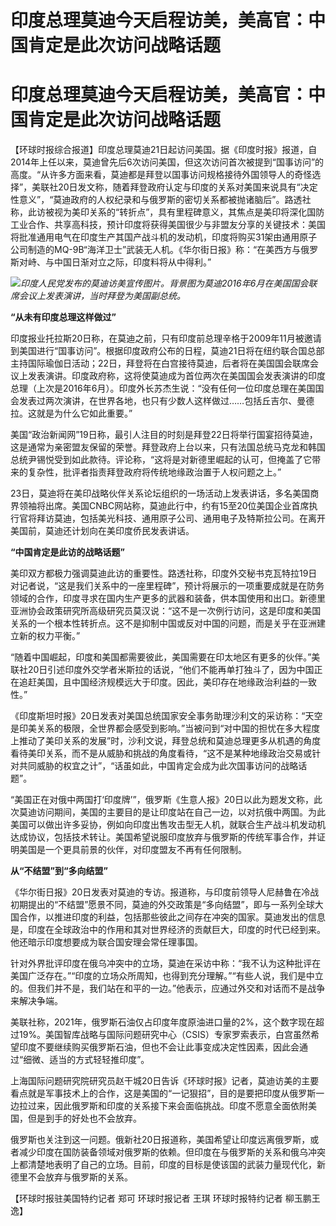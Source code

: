 # 印度总理莫迪今天启程访美，美高官：中国肯定是此次访问战略话题

# 印度总理莫迪今天启程访美，美高官：中国肯定是此次访问战略话题

【环球时报综合报道】印度总理莫迪21日起访问美国。据《印度时报》报道，自2014年上任以来，莫迪曾先后6次访问美国，但这次访问首次被提到“国事访问”的高度。“从许多方面来看，莫迪都是拜登以国事访问规格接待外国领导人的奇怪选择”，美联社20日发文称，随着拜登政府认定与印度的关系对美国来说具有“决定性意义”，“莫迪政府的人权纪录和与俄罗斯的密切关系都被抛诸脑后”。路透社称，此访被视为美印关系的“转折点”，具有里程碑意义，其焦点是美印将深化国防工业合作、共享高科技，预计印度将获得美国很少与非盟友分享的关键技术：美国将批准通用电气在印度生产其国产战斗机的发动机，印度将购买31架由通用原子公司制造的MQ-9B“海洋卫士”武装无人机。《华尔街日报》称：“在美西方与俄罗斯对峙、与中国日渐对立之际，印度料将从中得利。”

![](https://inews.gtimg.com/om_bt/OV99QMjMlp20E6-Rtz7NrJ3BoNAiFZfIc4QUH5AhQPc7cAA/1000)_印度人民党发布的莫迪访美宣传图片。背景图为莫迪2016年6月在美国国会联席会议上发表演讲，当时拜登为美国副总统。_

**“从未有印度总理这样做过”**

印度报业托拉斯20日称，在莫迪之前，只有印度前总理辛格于2009年11月被邀请到美国进行“国事访问”。根据印度政府公布的日程，莫迪21日将在纽约联合国总部主持国际瑜伽日活动；22日，拜登将在白宫接待莫迪，后者将在美国国会联席会议上发表演讲。印度政府称，这将使莫迪成为首位两次在美国国会发表演讲的印度总理（上次是2016年6月）。印度外长苏杰生说：“没有任何一位印度总理在美国国会发表过两次演讲，在世界各地，也只有少数人这样做过……包括丘吉尔、曼德拉。这就是为什么它如此重要。”

美国“政治新闻网”19日称，最引人注目的时刻是拜登22日将举行国宴招待莫迪，这是通常为亲密盟友保留的荣誉。拜登政府上台以来，只有法国总统马克龙和韩国总统尹锡悦受到如此款待。评论称，“这将是对新德里崛起的认可，但掩盖了它带来的复杂性，批评者指责拜登政府将传统地缘政治置于人权问题之上。”

23日，莫迪将在美印战略伙伴关系论坛组织的一场活动上发表讲话，多名美国商界领袖将出席。美国CNBC网站称，莫迪此行中，约有15至20位美国企业首席执行官将拜访莫迪，包括美光科技、通用原子公司、通用电子及特斯拉公司。在离开美国前，莫迪还计划向在美印度侨民发表讲话。

**“中国肯定是此访的战略话题”**

美印双方都极力强调莫迪此访的重要性。路透社称，印度外交秘书克瓦特拉19日对记者说，“这是我们关系中的一座里程碑”，预计将展示的一项重要成就是在防务领域的合作，印度寻求在国内生产更多的武器和装备，供本国使用和出口。新德里亚洲协会政策研究所高级研究员莫汉说：“这不是一次例行访问，这是印度和美国关系的一个根本性转折点。这不是抑制中国或反对中国的问题，而是关乎在亚洲建立新的权力平衡。”

“随着中国崛起，印度和美国都需要彼此，美国需要在印太地区有更多的伙伴。”美联社20日引述印度外交学者米斯拉的话说，“他们不能再单打独斗了，因为中国正在追赶美国，且中国经济规模远大于印度。因此，美印存在地缘政治利益的一致性。”

《印度斯坦时报》20日发表对美国总统国家安全事务助理沙利文的采访称：“天空是印美关系的极限，全世界都会感受到影响。”当被问到“对中国的担忧在多大程度上推动了美印关系的发展”时，沙利文说，拜登总统和莫迪总理更多从机遇的角度看待美印关系，而不是从威胁和挑战的角度看待，“这不是某种地缘政治交易或针对共同威胁的权宜之计”，“话虽如此，中国肯定会成为此次国事访问的战略话题”。

“美国正在对俄中两国打‘印度牌’”，俄罗斯《生意人报》20日以此为题发文称，此次莫迪访问期间，美国的主要目的是让印度站在自己一边，以对抗俄中两国。为此美国可以做出许多妥协，例如向印度出售攻击型无人机，就联合生产战斗机发动机达成协议，包括技术转让。美国希望说服印度放弃与俄罗斯的传统军事合作，并证明美国是一个更具前景的伙伴，对印度盟友不再有任何限制。

**从“不结盟”到“多向结盟”**

《华尔街日报》20日发表对莫迪的专访。报道称，与印度前领导人尼赫鲁在冷战初期提出的“不结盟”愿景不同，莫迪的外交政策是“多向结盟”，即与一系列全球大国合作，以推进印度的利益，包括那些彼此之间存在冲突的国家。莫迪发出的信息是，印度在全球政治中的作用和其对世界经济的贡献巨大，印度的时代已经到来。他还暗示印度想要成为联合国安理会常任理事国。

针对外界批评印度在俄乌冲突中的立场，莫迪在采访中称：“我不认为这种批评在美国广泛存在。”“印度的立场众所周知，也得到充分理解。”“有些人说，我们是中立的。但我们并不是，我们站在和平的一边。”他表示，应通过外交和对话而不是战争来解决争端。

美联社称，2021年，俄罗斯石油仅占印度年度原油进口量的2%，这个数字现在超过19%。美国智库战略与国际问题研究中心（CSIS）专家罗索表示，白宫虽然希望印度不要继续购买俄罗斯石油，但也不会让此事变成决定性因素，因此会通过“细微、适当的方式轻轻推印度”。

上海国际问题研究院研究员赵干城20日告诉《环球时报》记者，莫迪访美的主要看点就是军事技术上的合作，这是美国的“一记狠招”，目的是要把印度从俄罗斯一边拉过来，因此俄罗斯和印度的关系接下来会面临挑战。印度不愿意全面依附美国，但是到手的好处也不会放弃。

俄罗斯也关注到这一问题。俄新社20日报道称，美国希望让印度远离俄罗斯，或者减少印度在国防装备领域对俄罗斯的依赖。但印度在与俄罗斯的关系和俄乌冲突上都清楚地表明了自己的立场。目前，印度的目标是使该国的武装力量现代化，新德里不会放弃与俄罗斯的关系。

【环球时报驻美国特约记者 郑可 环球时报记者 王琪 环球时报特约记者 柳玉鹏王逸】

